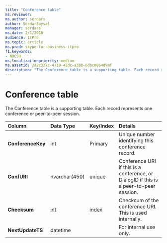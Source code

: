 ```yaml
---
title: "Conference table"
ms.reviewer: 
ms.author: serdars
author: SerdarSoysal
manager: serdars
ms.date: 2/1/2018
audience: ITPro
ms.topic: article
ms.prod: skype-for-business-itpro
f1.keywords:
- NOCSH
ms.localizationpriority: medium
ms.assetid: 2a2c327c-4719-42dc-a3bb-6dbc0864d9af
description: "The Conference table is a supporting table. Each record represents one conference or peer-to-peer session."
---
```


# Conference table
 
The Conference table is a supporting table. Each record represents one conference or peer-to-peer session.
  
|**Column**|**Data Type**|**Key/Index**|**Details**|
|:-----|:-----|:-----|:-----|
|**ConferenceKey** <br/> |int  <br/> |Primary  <br/> |Unique number identifying this conference record.  <br/> |
|**ConfURI** <br/> |nvarchar(450)  <br/> |unique  <br/> |Conference URI if this is a conference, or DialogID if this is a peer-to-peer session.  <br/> |
|**Checksum** <br/> |int  <br/> |index  <br/> |Checksum of the conference URI. This is used internally.  <br/> |
|**NextUpdateTS** <br/> |datetime  <br/> ||For internal use only.  <br/> |
   

